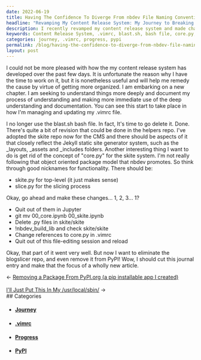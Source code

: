 ```yaml
---
date: 2022-06-19
title: Having The Confidence To Diverge From nbdev File Naming Convention
headline: "Revamping My Content Release System: My Journey to Breaking From nbdev File Naming Conventions"
description: I recently revamped my content release system and made changes to my .vimrc file, including replacing the blast.sh bash file with a new core.py file renamed to skite.py. Additionally, I deleted the blogslicer repo and removed it from PyPI. I'm pleased with my progress and will be writing a new article about it - come read all about my journey!
keywords: Content Release System, .vimrc, blast.sh, bash file, core.py, skite.py, blogslicer, repo, PyPI, article, journey, progress, revising
categories: journey, .vimrc, progress, pypi
permalink: /blog/having-the-confidence-to-diverge-from-nbdev-file-naming-convention/
layout: post
---
```



I could not be more pleased with how the my content release system has
developed over the past few days. It is unfortunate the reason why I have the
time to work on it, but it is nonetheless useful and will help me remedy the
cause by virtue of getting more organized. I am embarking on a new chapter. I
am seeking to understand things more deeply and document my process of
understanding and making more immediate use of the deep understanding and
documentation. You can see this start to take place in how I'm managing and
updating my .vimrc file.

I no longer use the blast.sh bash file. In fact, It's time to go delete it.
Done. There's quite a bit of revision that could be done in the helpers repo.
I've adopted the skite repo now for the CMS and there should be aspects of it
that closely reflect the Jekyll static site generator system, such as the
\_layouts, \_assets and \_includes folders. Another interesting thing I want to
do is get rid of the concept of "core.py" for the skite system. I'm not really
following that object oriented package model that nbdev promotes. So think
through good nicknames for functionality. There should be:

- skite.py for top-level (it just makes sense)
- slice.py for the slicing process

Okay, go ahead and make these changes... 1, 2, 3... 1?

- Quit out of them in Jupyter
- git mv 00_core.ipynb 00_skite.ipynb
- Delete .py files in skite/skite
- !nbdev_build_lib and check skite/skite
- Change references to core.py in .vimrc
- Quit out of this file-editing session and reload

Okay, that part of it went very well. But now I want to eliminate the
blogslicer repo, and even remove it from PyPI! Wow, I should cut this journal
entry and make that the focus of a wholly new article.


<div class="post-nav"><div class="post-nav-prev"><span class="arrow">&larr;&nbsp;</span><a href="/blog/removing-a-package-from-pypi-org-a-pip-installable-app-i-created">Removing a Package From PyPI.org (a pip installable app I created)</a></div> &nbsp; <div class="post-nav-next"><a href="/blog/i-ll-just-put-this-in-my-usr-local-sbin">I'll Just Put This In My /usr/local/sbin/</a><span class="arrow">&nbsp;&rarr;</span></div></div>
## Categories

<ul>
<li><h4><a href='/journey/'>Journey</a></h4></li>
<li><h4><a href='/vimrc/'>.vimrc</a></h4></li>
<li><h4><a href='/progress/'>Progress</a></h4></li>
<li><h4><a href='/pypi/'>PyPI</a></h4></li></ul>